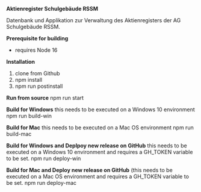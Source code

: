 **Aktienregister Schulgebäude RSSM**

Datenbank und Applikation zur Verwaltung des Aktienregisters der AG Schulgebäude RSSM.

**Prerequisite for building**

-   requires Node 16

**Installation**

1. clone from Github
2. npm install
3. npm run postinstall

**Run from source**
npm run start

**Build for Windows**
this needs to be executed on a Windows 10 environment
npm run build-win

**Build for Mac**
this needs to be executed on a Mac OS environment
npm run build-mac

**Build for Windows and Deplpoy new release on GitHub**
this needs to be executed on a Windows 10 environment and requires a GH_TOKEN variable to be set.
npm run deploy-win

**Build for Mac and Deploy new release on GitHub**
(this needs to be executed on a Mac OS environment and requires a GH_TOKEN variable to be set.
npm run deploy-mac

